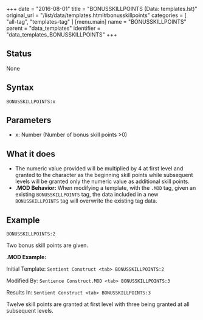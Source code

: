 +++
date = "2016-08-01"
title = "BONUSSKILLPOINTS (Data: templates.lst)"
original_url = "/list/data/templates.html#bonusskillpoints"
categories = [ "all-tag", "templates-tag" ]
[menu.main]
    name = "BONUSSKILLPOINTS"
    parent = "data_templates"
    identifier = "data_templates_BONUSSKILLPOINTS"
+++

## Status

None

## Syntax

`BONUSSKILLPOINTS:x`

## Parameters

-   x: Number (Number of bonus skill points &gt;0)



What it does
------------

-   The numeric value provided will be multiplied by 4 at first level
    and granted to the character as the beginning skill points while
    subsequent levels will be granted only the numeric value as
    additional skill points.
-   **.MOD Behavior:** When modifying a template, with the `.MOD` tag,
    given an existing `BONUSSKILLPOINTS` tag, the data included in a new
    `BONUSSKILLPOINTS` tag will overwrite the existing tag data.

Example
-------

`BONUSSKILLPOINTS:2`

Two bonus skill points are given.

**.MOD Example:**

Initial Template: `Sentient Construct <tab> BONUSSKILLPOINTS:2`

Modified By: `Sentience Construct.MOD <tab> BONUSSKILLPOINTS:3`

Results In: `Sentient Construct <tab> BONUSSKILLPOINTS:3`

Twelve skill points are granted at first level with three being granted
at all subsequent levels.

